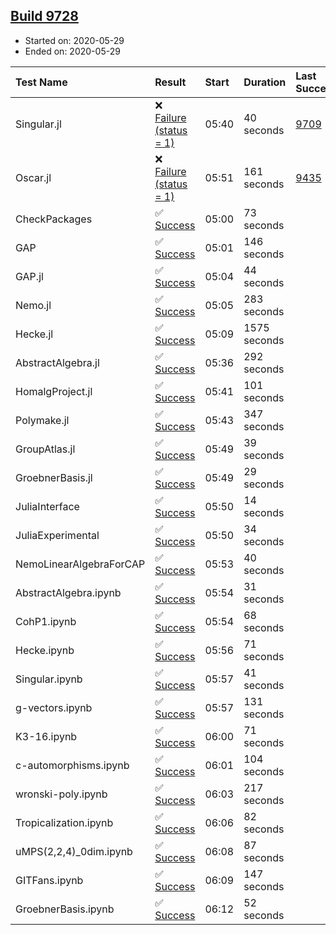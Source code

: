 ## [Build 9728](https://oscarci.mathematik.uni-kl.de/job/oscar/9728/)

* Started on: 2020-05-29
* Ended on: 2020-05-29

| Test Name    | Result | Start | Duration | Last Success | First Failure |
|:-------------|:-------|:------|:---------|:-------------|:--------------|
| Singular.jl | ❌ [Failure (status = 1)](https://oscarci.mathematik.uni-kl.de/job/oscar/9728/artifact/logs/build-9728/Singular.jl.log) | 05:40 | 40 seconds | [9709](https://oscarci.mathematik.uni-kl.de/job/oscar/9709/) | [9710](https://oscarci.mathematik.uni-kl.de/job/oscar/9710/) |
| Oscar.jl | ❌ [Failure (status = 1)](https://oscarci.mathematik.uni-kl.de/job/oscar/9728/artifact/logs/build-9728/Oscar.jl.log) | 05:51 | 161 seconds | [9435](https://oscarci.mathematik.uni-kl.de/job/oscar/9435/) | [9436](https://oscarci.mathematik.uni-kl.de/job/oscar/9436/) |
| CheckPackages | ✅ [Success](https://oscarci.mathematik.uni-kl.de/job/oscar/9728/artifact/logs/build-9728/CheckPackages.log) | 05:00 | 73 seconds |  |  |
| GAP | ✅ [Success](https://oscarci.mathematik.uni-kl.de/job/oscar/9728/artifact/logs/build-9728/GAP.log) | 05:01 | 146 seconds |  |  |
| GAP.jl | ✅ [Success](https://oscarci.mathematik.uni-kl.de/job/oscar/9728/artifact/logs/build-9728/GAP.jl.log) | 05:04 | 44 seconds |  |  |
| Nemo.jl | ✅ [Success](https://oscarci.mathematik.uni-kl.de/job/oscar/9728/artifact/logs/build-9728/Nemo.jl.log) | 05:05 | 283 seconds |  |  |
| Hecke.jl | ✅ [Success](https://oscarci.mathematik.uni-kl.de/job/oscar/9728/artifact/logs/build-9728/Hecke.jl.log) | 05:09 | 1575 seconds |  |  |
| AbstractAlgebra.jl | ✅ [Success](https://oscarci.mathematik.uni-kl.de/job/oscar/9728/artifact/logs/build-9728/AbstractAlgebra.jl.log) | 05:36 | 292 seconds |  |  |
| HomalgProject.jl | ✅ [Success](https://oscarci.mathematik.uni-kl.de/job/oscar/9728/artifact/logs/build-9728/HomalgProject.jl.log) | 05:41 | 101 seconds |  |  |
| Polymake.jl | ✅ [Success](https://oscarci.mathematik.uni-kl.de/job/oscar/9728/artifact/logs/build-9728/Polymake.jl.log) | 05:43 | 347 seconds |  |  |
| GroupAtlas.jl | ✅ [Success](https://oscarci.mathematik.uni-kl.de/job/oscar/9728/artifact/logs/build-9728/GroupAtlas.jl.log) | 05:49 | 39 seconds |  |  |
| GroebnerBasis.jl | ✅ [Success](https://oscarci.mathematik.uni-kl.de/job/oscar/9728/artifact/logs/build-9728/GroebnerBasis.jl.log) | 05:49 | 29 seconds |  |  |
| JuliaInterface | ✅ [Success](https://oscarci.mathematik.uni-kl.de/job/oscar/9728/artifact/logs/build-9728/JuliaInterface.log) | 05:50 | 14 seconds |  |  |
| JuliaExperimental | ✅ [Success](https://oscarci.mathematik.uni-kl.de/job/oscar/9728/artifact/logs/build-9728/JuliaExperimental.log) | 05:50 | 34 seconds |  |  |
| NemoLinearAlgebraForCAP | ✅ [Success](https://oscarci.mathematik.uni-kl.de/job/oscar/9728/artifact/logs/build-9728/NemoLinearAlgebraForCAP.log) | 05:53 | 40 seconds |  |  |
| AbstractAlgebra.ipynb | ✅ [Success](https://oscarci.mathematik.uni-kl.de/job/oscar/9728/artifact/logs/build-9728/AbstractAlgebra.ipynb.log) | 05:54 | 31 seconds |  |  |
| CohP1.ipynb | ✅ [Success](https://oscarci.mathematik.uni-kl.de/job/oscar/9728/artifact/logs/build-9728/CohP1.ipynb.log) | 05:54 | 68 seconds |  |  |
| Hecke.ipynb | ✅ [Success](https://oscarci.mathematik.uni-kl.de/job/oscar/9728/artifact/logs/build-9728/Hecke.ipynb.log) | 05:56 | 71 seconds |  |  |
| Singular.ipynb | ✅ [Success](https://oscarci.mathematik.uni-kl.de/job/oscar/9728/artifact/logs/build-9728/Singular.ipynb.log) | 05:57 | 41 seconds |  |  |
| g-vectors.ipynb | ✅ [Success](https://oscarci.mathematik.uni-kl.de/job/oscar/9728/artifact/logs/build-9728/g-vectors.ipynb.log) | 05:57 | 131 seconds |  |  |
| K3-16.ipynb | ✅ [Success](https://oscarci.mathematik.uni-kl.de/job/oscar/9728/artifact/logs/build-9728/K3-16.ipynb.log) | 06:00 | 71 seconds |  |  |
| c-automorphisms.ipynb | ✅ [Success](https://oscarci.mathematik.uni-kl.de/job/oscar/9728/artifact/logs/build-9728/c-automorphisms.ipynb.log) | 06:01 | 104 seconds |  |  |
| wronski-poly.ipynb | ✅ [Success](https://oscarci.mathematik.uni-kl.de/job/oscar/9728/artifact/logs/build-9728/wronski-poly.ipynb.log) | 06:03 | 217 seconds |  |  |
| Tropicalization.ipynb | ✅ [Success](https://oscarci.mathematik.uni-kl.de/job/oscar/9728/artifact/logs/build-9728/Tropicalization.ipynb.log) | 06:06 | 82 seconds |  |  |
| uMPS(2,2,4)_0dim.ipynb | ✅ [Success](https://oscarci.mathematik.uni-kl.de/job/oscar/9728/artifact/logs/build-9728/uMPS-2-2-4-_0dim.ipynb.log) | 06:08 | 87 seconds |  |  |
| GITFans.ipynb | ✅ [Success](https://oscarci.mathematik.uni-kl.de/job/oscar/9728/artifact/logs/build-9728/GITFans.ipynb.log) | 06:09 | 147 seconds |  |  |
| GroebnerBasis.ipynb | ✅ [Success](https://oscarci.mathematik.uni-kl.de/job/oscar/9728/artifact/logs/build-9728/GroebnerBasis.ipynb.log) | 06:12 | 52 seconds |  |  |
